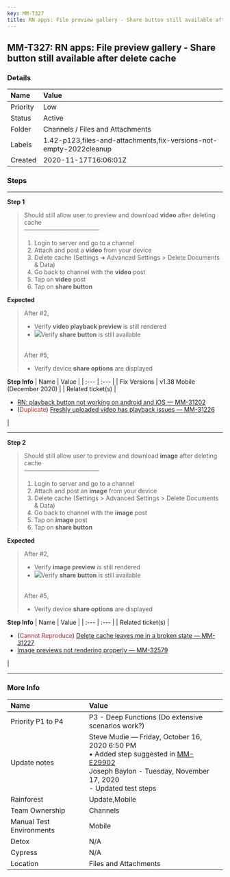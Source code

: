 ```yaml
---
key: MM-T327
title: RN apps: File preview gallery - Share button still available after delete cache
---
```


## MM-T327: RN apps: File preview gallery - Share button still available after delete cache

### Details

| Name     | Value                                                              |
| :------- | :----------------------------------------------------------------- |
| Priority | Low                                                                |
| Status   | Active                                                             |
| Folder   | Channels / Files and Attachments                                   |
| Labels   | 1.42-p123,files-and-attachments,fix-versions-not-empty-2022cleanup |
| Created  | 2020-11-17T16:06:01Z                                               |

### Steps

<hr/>

**Step 1**

> <article>Should still allow user to preview and download <strong>video</strong> after deleting cache<br />–––––––––––––––––––––––––<ol><li><span>Login to server and go to a channel</span></li><li><span>Attach and post a <strong>video</strong> from your device</span></li><li><span>Delete cache (Settings ➜ Advanced Settings &gt; Delete Documents &amp; Data)</span></li><li><span>Go back to channel with the <strong>video</strong> post</span></li><li><span>Tap on <strong>video</strong> post</span></li><li><span><span>Tap on <strong>share button</strong></span></span></li></ol></article>

**Expected**

> <article>After #2,<ul><li>Verify <strong>video playback preview </strong>is still rendered</li><li><img src="https://smartbear-tm4j-prod-us-west-2-attachment-rich-text.s3.us-west-2.amazonaws.com/embedded-f3277290f945470c4add5d21ef3dc7ca7b74388fc7152bfb6b99ae58c66a95a8-1605627811975-1605627811975.png" class="fr-fic fr-dii" />Verify <strong>share button</strong> is still available</li></ul><br />After #5,<ul><li>Verify device <strong>share options</strong> are displayed</li></ul></article>

**Step Info**
| Name | Value |
| :--- | :--- |
| Fix Versions | v1.38 Mobile (December 2020) |
| Related ticket(s) | <ul><li><a href="https://mattermost.atlassian.net/browse/MM-31202">RN: playback button not working on android and iOS — MM-31202</a></li><li>(<span style="color:rgb(184, 49, 47)">Duplicate</span>) <a href="https://mattermost.atlassian.net/browse/MM-31226">Freshly uploaded video has playback issues — MM-31226</a></li></ul> |

<hr/>

**Step 2**

> <article>Should still allow user to preview and download <strong>image</strong> after deleting cache<br />–––––––––––––––––––––––––<ol><li><span>Login to server and go to a channel</span></li><li><span>Attach and post an <strong>image</strong> from your device</span></li><li><span>Delete cache (Settings &gt; Advanced Settings &gt; Delete Documents &amp; Data)</span></li><li><span>Go back to channel with the <strong>image</strong> post</span></li><li><span>Tap on <strong>image</strong> post</span></li><li><span><span>Tap on <strong>share button</strong></span></span></li></ol></article>

**Expected**

> <article>After #2,<ul><li>Verify <strong>image preview</strong> is still rendered</li><li><img src="https://smartbear-tm4j-prod-us-west-2-attachment-rich-text.s3.us-west-2.amazonaws.com/embedded-f3277290f945470c4add5d21ef3dc7ca7b74388fc7152bfb6b99ae58c66a95a8-1605627811975-1605627811975.png" class="fr-fic fr-dii" />Verify <strong>share button</strong> is still available</li></ul><br />After #5,<ul><li>Verify device <strong>share options</strong> are displayed</li></ul></article>

**Step Info**
| Name | Value |
| :--- | :--- |
| Related ticket(s) | <ul><li>(<span style="color:rgb(184, 49, 47)">Cannot Reproduce</span>) <a href="https://mattermost.atlassian.net/browse/MM-31227">Delete cache leaves me in a broken state — MM-31227</a></li><li><a href="https://mattermost.atlassian.net/browse/MM-32579">Image previews not rendering properly — MM-32579</a></li></ul> |

<hr/>

### More Info

| Name                     | Value                                                                                                                                                                                                                                                                                                                                                                    |
| :----------------------- | :----------------------------------------------------------------------------------------------------------------------------------------------------------------------------------------------------------------------------------------------------------------------------------------------------------------------------------------------------------------------- |
| Priority P1 to P4        | P3 - Deep Functions (Do extensive scenarios work?)                                                                                                                                                                                                                                                                                                                       |
| Update notes             | Steve Mudie — Friday, October 16, 2020 6:50 PM<br />• Added step suggested in <a href="https://mattermost.atlassian.net/projects/MM?selectedItem=com.atlassian.plugins.atlassian-connect-plugin:com.kanoah.test-manager__main-project-page#!/testPlayer/testExecution/MM-E29902">MM-E29902</a><br />Joseph Baylon - Tuesday, November 17, 2020<br />- Updated test steps |
| Rainforest               | Update,Mobile                                                                                                                                                                                                                                                                                                                                                            |
| Team Ownership           | Channels                                                                                                                                                                                                                                                                                                                                                                 |
| Manual Test Environments | Mobile                                                                                                                                                                                                                                                                                                                                                                   |
| Detox                    | N/A                                                                                                                                                                                                                                                                                                                                                                      |
| Cypress                  | N/A                                                                                                                                                                                                                                                                                                                                                                      |
| Location                 | Files and Attachments                                                                                                                                                                                                                                                                                                                                                    |
